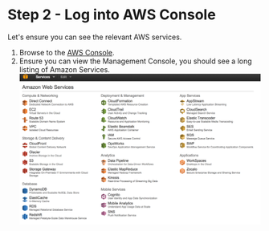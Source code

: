 # Step 2 - Log into AWS Console

Let's ensure you can see the relevant AWS services.

1. Browse to the [AWS Console](https://console.aws.amazon.com/console/home?region=us-west-2#).
2. Ensure you can view the Management Console, you should see a long listing of Amazon Services.
![](images/AWS_Management_Console.png)
